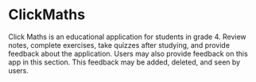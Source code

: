 # ClickMaths
Click Maths is an educational application for students in grade 4. Review notes, complete exercises, take quizzes after studying, and provide feedback about the application. Users may also provide feedback on this app in this section. This feedback may be added, deleted, and seen by users.
